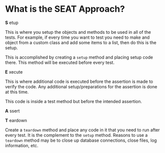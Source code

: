 # What is the SEAT Approach?

__S__ etup  

This is where you setup the objects and methods to be used in all of the tests. For example, if every time you want to test you need to make and object from a custom class and add some items to a list, then do this is the setup.

This is accomplished by creating a `setup` method and placing setup code there. This method will be executed before every test.

__E__ xecute

This is where additional code is executed before the assertion is made to verify the code. Any additional setup/preparations for the assertion is done at this time.

This code is inside a test method but before the intended assertion.

__A__ ssert


__T__ eardown

Create a `teardown` method and place any code in it that you need to run after every test. It is the complement to the `setup` method. Reasons to use a `teardown` method may be to close up database connections, close files,  log information, etc.